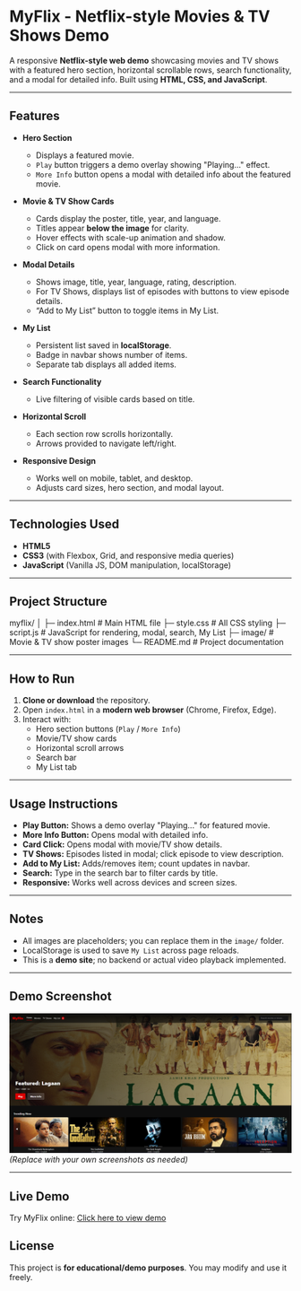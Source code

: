 # MyFlix - Netflix-style Movies & TV Shows Demo

A responsive **Netflix-style web demo** showcasing movies and TV shows with a featured hero section, horizontal scrollable rows, search functionality, and a modal for detailed info. Built using **HTML, CSS, and JavaScript**.

---

## Features

- **Hero Section**
  - Displays a featured movie.
  - `Play` button triggers a demo overlay showing "Playing..." effect.
  - `More Info` button opens a modal with detailed info about the featured movie.

- **Movie & TV Show Cards**
  - Cards display the poster, title, year, and language.
  - Titles appear **below the image** for clarity.
  - Hover effects with scale-up animation and shadow.
  - Click on card opens modal with more information.

- **Modal Details**
  - Shows image, title, year, language, rating, description.
  - For TV Shows, displays list of episodes with buttons to view episode details.
  - “Add to My List” button to toggle items in My List.

- **My List**
  - Persistent list saved in **localStorage**.
  - Badge in navbar shows number of items.
  - Separate tab displays all added items.

- **Search Functionality**
  - Live filtering of visible cards based on title.

- **Horizontal Scroll**
  - Each section row scrolls horizontally.
  - Arrows provided to navigate left/right.

- **Responsive Design**
  - Works well on mobile, tablet, and desktop.
  - Adjusts card sizes, hero section, and modal layout.

---

## Technologies Used

- **HTML5**  
- **CSS3** (with Flexbox, Grid, and responsive media queries)  
- **JavaScript** (Vanilla JS, DOM manipulation, localStorage)

---

## Project Structure

myflix/
│
├─ index.html # Main HTML file
├─ style.css # All CSS styling
├─ script.js # JavaScript for rendering, modal, search, My List
├─ image/ # Movie & TV show poster images
└─ README.md # Project documentation


---

## How to Run

1. **Clone or download** the repository.
2. Open `index.html` in a **modern web browser** (Chrome, Firefox, Edge).
3. Interact with:
   - Hero section buttons (`Play` / `More Info`)
   - Movie/TV show cards
   - Horizontal scroll arrows
   - Search bar
   - My List tab

---

## Usage Instructions

- **Play Button:** Shows a demo overlay "Playing..." for featured movie.  
- **More Info Button:** Opens modal with detailed info.  
- **Card Click:** Opens modal with movie/TV show details.  
- **TV Shows:** Episodes listed in modal; click episode to view description.  
- **Add to My List:** Adds/removes item; count updates in navbar.  
- **Search:** Type in the search bar to filter cards by title.  
- **Responsive:** Works well across devices and screen sizes.

---

## Notes

- All images are placeholders; you can replace them in the `image/` folder.  
- LocalStorage is used to save `My List` across page reloads.  
- This is a **demo site**; no backend or actual video playback implemented.

---

## Demo Screenshot

![MyFlix Demo](image/Screenshot.png)  
*(Replace with your own screenshots as needed)*

---

## Live Demo

Try MyFlix online: [Click here to view demo](https://<username>.github.io/MyFlix/)


## License

This project is **for educational/demo purposes**. You may modify and use it freely.
